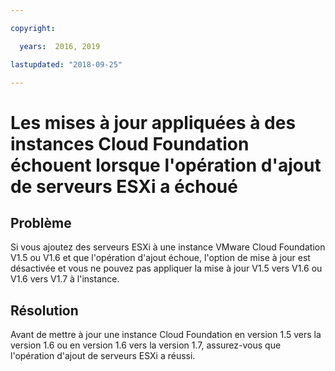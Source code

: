 ```yaml
---

copyright:

  years:  2016, 2019

lastupdated: "2018-09-25"

---
```


# Les mises à jour appliquées à des instances Cloud Foundation échouent lorsque l'opération d'ajout de serveurs ESXi a échoué

## Problème

Si vous ajoutez des serveurs ESXi à une instance VMware Cloud Foundation V1.5 ou V1.6 et que l'opération d'ajout échoue, l'option de mise à jour est désactivée et vous ne pouvez pas appliquer la mise à jour V1.5 vers V1.6 ou V1.6 vers V1.7 à l'instance.

## Résolution

Avant de mettre à jour une instance Cloud Foundation en version 1.5 vers la version 1.6 ou en version 1.6 vers la version 1.7, assurez-vous que l'opération
d'ajout de serveurs ESXi a réussi.
